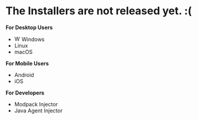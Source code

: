 # The Installers are not released yet. :(

**For Desktop Users**

* <img src="https://cdn.discordapp.com/emojis/1304394059305193483.webp?size=80&quality=lossless" alt="Windows Logo" width="15" height="15"> Windows
* Linux
* macOS

**For Mobile Users**

* Android
* iOS

**For Developers**

* Modpack Injector
* Java Agent Injector
